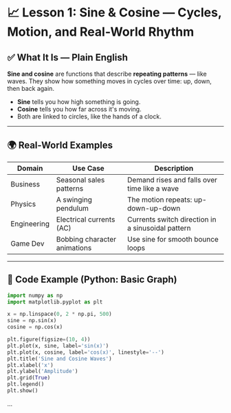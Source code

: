 # 📈 Lesson 1: Sine & Cosine — Cycles, Motion, and Real-World Rhythm

## ✅ What It Is — Plain English

**Sine and cosine** are functions that describe **repeating patterns** — like waves. They show how something moves in cycles over time: up, down, then back again.

- **Sine** tells you how high something is going.
- **Cosine** tells you how far across it's moving.
- Both are linked to circles, like the hands of a clock.

---

## 🌍 Real-World Examples

| Domain       | Use Case                                 | Description                                      |
|--------------|-------------------------------------------|--------------------------------------------------|
| Business     | Seasonal sales patterns                   | Demand rises and falls over time like a wave     |
| Physics      | A swinging pendulum                       | The motion repeats: up-down-up-down              |
| Engineering  | Electrical currents (AC)                  | Currents switch direction in a sinusoidal pattern|
| Game Dev     | Bobbing character animations              | Use sine for smooth bounce loops                 |

---

## 🧪 Code Example (Python: Basic Graph)
```python
import numpy as np
import matplotlib.pyplot as plt

x = np.linspace(0, 2 * np.pi, 500)
sine = np.sin(x)
cosine = np.cos(x)

plt.figure(figsize=(10, 4))
plt.plot(x, sine, label='sin(x)')
plt.plot(x, cosine, label='cos(x)', linestyle='--')
plt.title('Sine and Cosine Waves')
plt.xlabel('x')
plt.ylabel('Amplitude')
plt.grid(True)
plt.legend()
plt.show()
```

...